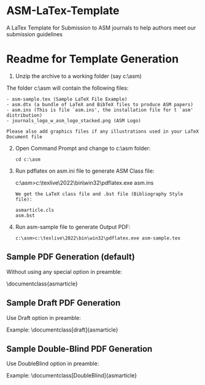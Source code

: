 # ASM-LaTex-Template
A LaTex Template for Submission to ASM journals to help authors meet our submission guidelines

# Readme for Template Generation

   
1. Unzip the archive to a working folder (say c:\asm)

The folder c:\asm will contain the following files:
	
	- asm-sample.tex (Sample LaTeX File Example)
	- asm.dtx (a bundle of LaTeX and BibTeX files to produce ASM papers)
	- asm.ins (This is file `asm.ins', the installation file for t `asm' distribution)
	- journals_logo_w_asm_logo_stacked.png (ASM Logo)

	Please also add graphics files if any illustrations used in your LaTeX Document file

2. Open Command Prompt and change to c:\asm folder:

       cd c:\asm

3. Run pdflatex on asm.ini file to generate ASM Class file:
       
    c:\asm>c:\texlive\2022\bin\win32\pdflatex.exe asm.ins

       We get the LaTeX class file and .bst file (Bibliography Style file):

       asmarticle.cls
       asm.bst

4. Run asm-sample file to generate Output PDF:

       c:\asm>c:\texlive\2022\bin\win32\pdflatex.exe asm-sample.tex


## Sample PDF Generation (default)


Without using any special option in preamble:

\documentclass{asmarticle} 

## Sample Draft PDF Generation


Use Draft option in preamble:

Example: \documentclass[draft]{asmarticle} 

## Sample Double-Blind PDF Generation


Use DoubleBlind option in preamble:

Example: \documentclass[DoubleBlind]{asmarticle}


